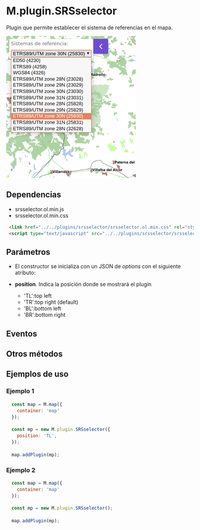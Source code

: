# M.plugin.SRSselector

Plugin que permite establecer el sistema de referencias en el mapa.

![Imagen1](./img/srsSelector_1.png)

## Dependencias

- srsselector.ol.min.js
- srsselector.ol.min.css


```html
 <link href="../../plugins/srsselector/srsselector.ol.min.css" rel="stylesheet" />
 <script type="text/javascript" src="../../plugins/srsselector/srsselector.ol.min.js"></script>
```

## Parámetros

- El constructor se inicializa con un JSON de _options_ con el siguiente atributo:
  
- **position**. Indica la posición donde se mostrará el plugin
  - 'TL':top left
  - 'TR':top right (default)
  - 'BL':bottom left
  - 'BR':bottom right

## Eventos

## Otros métodos

## Ejemplos de uso

### Ejemplo 1
```javascript
  const map = M.map({
    container: 'map'
  });

  const mp = new M.plugin.SRSselector({
    position: 'TL',
  });

  map.addPlugin(mp);
```
### Ejemplo 2
```javascript
  const map = M.map({
    container: 'map'
  });

  const mp = new M.plugin.SRSselector();

  map.addPlugin(mp);
```
